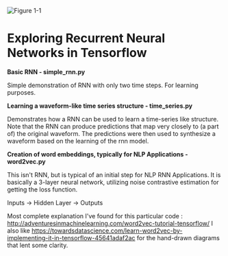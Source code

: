 ![Figure 1-1](https://upload.wikimedia.org/wikipedia/commons/thumb/1/11/TensorFlowLogo.svg/200px-TensorFlowLogo.svg.png "Tensorflow")

# Exploring Recurrent Neural Networks in Tensorflow

**Basic RNN - simple_rnn.py**

Simple demonstration of RNN with only two time steps. For learning purposes. 

**Learning a waveform-like time series structure - time_series.py**

Demonstrates how a RNN can be used to learn a time-series like structure. 
Note that the RNN can produce predictions that map very closely to (a part of) the original waveform. 
The predictions were then used to synthesize a waveform based on the learning of the rnn model. 

**Creation of word embeddings, typically for NLP Applications - word2vec.py**

This isn't RNN, but is typical of an initial step for NLP RNN Applications. 
It is basically a 3-layer neural network, utilizing noise contrastive estimation for getting the loss function.   

Inputs -> Hidden Layer -> Outputs 

Most complete explanation I've found for this particular code : http://adventuresinmachinelearning.com/word2vec-tutorial-tensorflow/
I also like 
https://towardsdatascience.com/learn-word2vec-by-implementing-it-in-tensorflow-45641adaf2ac
for the hand-drawn diagrams that lent some clarity.

